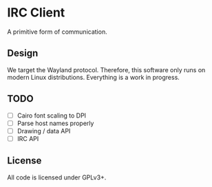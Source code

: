 # IRC Client

A primitive form of communication.

## Design

We target the Wayland protocol. Therefore, this software only runs on modern
Linux distributions. Everything is a work in progress.

## TODO

- [ ] Cairo font scaling to DPI
- [ ] Parse host names properly
- [ ] Drawing / data API
- [ ] IRC API

## License

All code is licensed under GPLv3+.
